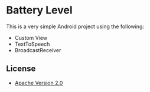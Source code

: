 # Battery Level

This is a very simple Android project using the following:

* Custom View
* TextToSpeech
* BroadcastReceiver

## License

* [Apache Version 2.0](http://www.apache.org/licenses/LICENSE-2.0.html)
